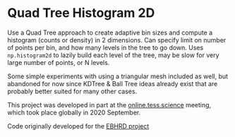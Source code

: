 # Quad Tree Histogram 2D
Use a Quad Tree approach to create adaptive bin sizes and compute a histogram (counts or density) in 2 dimensions. Can specify limit on number of points per bin, and how many levels in the tree to go down. Uses `np.histogram2d` to lazily build each level of the tree, may be slow for very large number of points, or N levels.

Some simple experiments with using a triangular mesh included as well, but abandoned for now since KDTree & Ball Tree ideas already exist that are probably better suited for many other cases.

This project was developed in part at the [online.tess.science](https://online.tess.science) meeting, which took place globally in 2020 September.

Code originally developed for the [EBHRD project](https://github.com/jradavenport/EBHRD)
